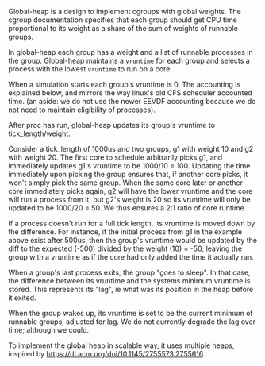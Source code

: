 Global-heap is a design to implement cgroups with global weights.  The
cgroup documentation specifies that each group should get CPU time
proportional to its weight as a share of the sum of weights of
runnable groups.

In global-heap each group has a weight and a list of runnable
processes in the group.  Global-heap maintains a `vruntime` for
each group and selects a process with the lowest `vruntime` to
run on a core.

When a simulation starts each group's vruntime is 0. The accounting is explained below, 
and mirrors the way linux's old CFS scheduler accounted time. (an aside: we do not use the newer 
EEVDF accounting because we do not need to maintain eligibility of processes).

After proc has run, global-heap updates its group's vruntime to tick_length/weight. 

Consider a tick_length of 1000us and two groups, g1 with weight 10 and g2 with weight 20. 
The first core to schedule arbitrarily picks g1, and immediately updates g1's vruntime to be 1000/10 = 100.
Updating the time immediately upon picking the group ensures that, if another core picks, 
it won't simply pick the same group. When the same core later or another core immediately picks 
again, g2 will have the lower vruntime and the core will run a process from it; but g2's weight 
is 20 so its vruntime will only be updated to be 1000/20 = 50. We thus ensures a 2:1 ratio of core runtime.

If a process doesn't run for a full tick length, its vruntime is
moved down by the difference. For instance, if the initial process from g1 in 
the example above exist after 500us, then the group's vruntime would be updated by
the diff to the expected (-500) divided by the weight (10) = -50; leaving the group with a 
vruntime as if the core had only added the time it actually ran.

When a group's last process exits, the group "goes to sleep". In that case, the 
difference between its vruntime and the systems minimum vruntime is stored. This 
represents its "lag", ie what was its position in the heap before it exited.

When the group wakes up, its vruntime is set to be the current minimum of runnable groups, 
adjusted for lag. We do not currently degrade the lag over time; although we could.



To implement the global heap in scalable way, it uses multiple
heaps, inspired by https://dl.acm.org/doi/10.1145/2755573.2755616.





